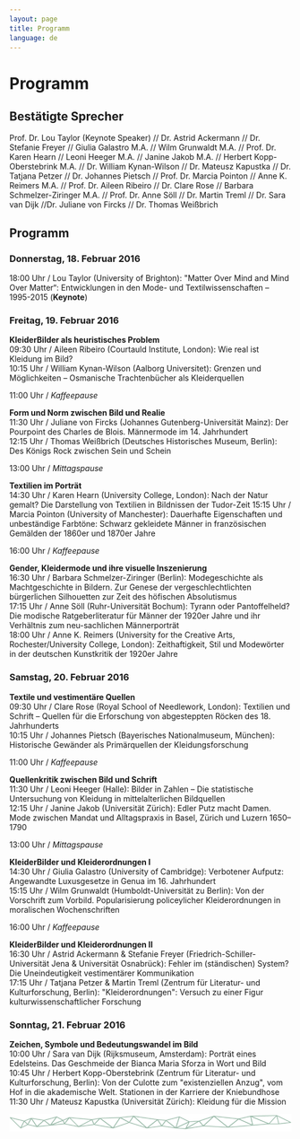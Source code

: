 ```yaml
---
layout: page
title: Programm
language: de
---
```


# Programm

## Bestätigte Sprecher
Prof. Dr. Lou Taylor (Keynote Speaker) // Dr. Astrid Ackermann // Dr. Stefanie Freyer // Giulia Galastro M.A. // Wilm Grunwaldt M.A. // Prof. Dr. Karen Hearn // Leoni Heeger M.A. // Janine Jakob M.A. // Herbert Kopp-Oberstebrink M.A. // Dr. William Kynan-Wilson // Dr. Mateusz Kapustka // Dr. Tatjana Petzer // Dr. Johannes Pietsch // Prof. Dr. Marcia Pointon // Anne K. Reimers M.A. // Prof. Dr. Aileen Ribeiro // Dr. Clare Rose // Barbara Schmelzer-Ziringer M.A. // Prof. Dr. Anne Söll // Dr. Martin Treml // Dr. Sara van Dijk //Dr. Juliane von Fircks // Dr. Thomas Weißbrich

## Programm

### Donnerstag, 18. Februar 2016

18:00 Uhr / Lou Taylor (University of Brighton): "Matter Over Mind and Mind Over Matter“: Entwicklungen in den Mode- und Textilwissenschaften – 1995-2015 (**Keynote**)

### Freitag, 19. Februar 2016

**KleiderBilder als heuristisches Problem**  
09:30 Uhr / Aileen Ribeiro (Courtauld Institute, London): Wie real ist Kleidung im Bild?   
10:15 Uhr / William Kynan-Wilson (Aalborg Universitet): Grenzen und Möglichkeiten – Osmanische Trachtenbücher als Kleiderquellen

11:00 Uhr / *Kaffeepause*

**Form und Norm zwischen Bild und Realie**  
11:30 Uhr / Juliane von Fircks (Johannes Gutenberg-Universität Mainz): Der Pourpoint des Charles de Blois. Männermode im 14. Jahrhundert  
12:15 Uhr / Thomas Weißbrich (Deutsches Historisches Museum, Berlin): Des Königs Rock zwischen Sein und Schein   

13:00 Uhr / *Mittagspause*

**Textilien im Porträt**  
14:30 Uhr / Karen Hearn (University College, London): Nach der Natur gemalt? Die Darstellung von Textilien in Bildnissen der Tudor-Zeit
15:15 Uhr / Marcia Pointon (University of Manchester): Dauerhafte Eigenschaften und unbeständige Farbtöne: Schwarz gekleidete Männer in französischen Gemälden der 1860er und 1870er Jahre

16:00 Uhr / *Kaffeepause*

**Gender, Kleidermode und ihre visuelle Inszenierung**   
16:30 Uhr / Barbara Schmelzer-Ziringer (Berlin): Modegeschichte als Machtgeschichte in Bildern. Zur Genese der vergeschlechtlichten bürgerlichen Silhouetten zur Zeit des höfischen Absolutismus   
17:15 Uhr / Anne Söll (Ruhr-Universität Bochum): Tyrann oder Pantoffelheld? Die modische Ratgeberliteratur für Männer der 1920er Jahre und ihr Verhältnis zum neu-sachlichen Männerporträt   
18:00 Uhr / Anne K. Reimers (University for the Creative Arts, Rochester/University College, London): Zeithaftigkeit, Stil und Modewörter in der deutschen Kunstkritik der 1920er Jahre

### Samstag, 20. Februar 2016

**Textile und vestimentäre Quellen**  
09:30 Uhr / Clare Rose (Royal School of Needlework, London): Textilien und Schrift – Quellen für die Erforschung von abgesteppten Röcken des 18. Jahrhunderts   
10:15 Uhr / Johannes Pietsch (Bayerisches Nationalmuseum, München): Historische Gewänder als Primärquellen der Kleidungsforschung

11:00 Uhr / *Kaffeepause*

**Quellenkritik zwischen Bild und Schrift**   
11:30 Uhr / Leoni Heeger (Halle): Bilder in Zahlen – Die statistische Untersuchung von Kleidung in mittelalterlichen Bildquellen   
12:15 Uhr / Janine Jakob (Universität Zürich): Edler Putz macht Damen. Mode zwischen Mandat und Alltagspraxis in Basel, Zürich und Luzern 1650–1790

13:00 Uhr / *Mittagspause*

**KleiderBilder und Kleiderordnungen I**   
14:30 Uhr / Giulia Galastro (University of Cambridge): Verbotener Aufputz: Angewandte Luxusgesetze in Genua im 16. Jahrhundert   
15:15 Uhr / Wilm Grunwaldt (Humboldt-Universität zu Berlin): Von der Vorschrift zum Vorbild. Popularisierung policeylicher Kleiderordnungen in moralischen Wochenschriften

16:00 Uhr / *Kaffeepause*

**KleiderBilder und Kleiderordnungen II**  
16:30 Uhr / Astrid Ackermann & Stefanie Freyer (Friedrich-Schiller-Universität Jena & Universität Osnabrück): Fehler im (ständischen) System? Die Uneindeutigkeit vestimentärer Kommunikation   
17:15 Uhr / Tatjana Petzer & Martin Treml (Zentrum für Literatur- und Kulturforschung, Berlin): "Kleiderordnungen": Versuch zu einer Figur kulturwissenschaftlicher Forschung

### Sonntag, 21. Februar 2016

**Zeichen, Symbole und Bedeutungswandel im Bild**   
10:00 Uhr / Sara van Dijk (Rijksmuseum, Amsterdam): Porträt eines Edelsteins. Das Geschmeide der Bianca Maria Sforza in Wort und Bild   
10:45 Uhr / Herbert Kopp-Oberstebrink (Zentrum für Literatur- und Kulturforschung, Berlin): Von der Culotte zum "existenziellen Anzug", vom Hof in die akademische Welt. Stationen in der Karriere der Kniebundhose  
11:30 Uhr / Mateusz Kapustka (Universität Zürich): Kleidung für die Mission    

![Separator](../images/separator.png)
